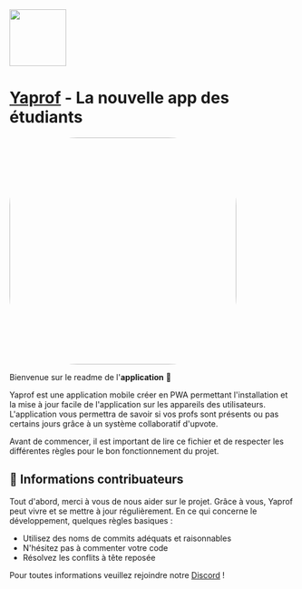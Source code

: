 <img align="center" width="100" height="100" src="https://yaprof.fr/favicon.ico">

# [Yaprof](https://yaprof.fr) - La nouvelle app des étudiants

<kbd><a href="https://yaprof.fr"><img height="400" src="https://github.com/Yaprof/.github/blob/1ffcf1abc76c0a61b2a582c3cb221260376ff8c9/Yaprof%20-%20La%20nouvelle%20app%20des%20%C3%A9tudiants.png" style="border-radius:30%"><a/></kbd>

Bienvenue sur le readme de l'**application** 🎉<br>

Yaprof est une application mobile créer en PWA permettant l'installation et la mise à jour facile de l'application sur les appareils des utilisateurs.
L'application vous permettra de savoir si vos profs sont présents ou pas certains jours grâce à un système collaboratif d'upvote.

Avant de commencer, il est important de lire ce fichier et de respecter les différentes règles pour le bon fonctionnement du projet.

## 🎈 Informations contribuateurs

Tout d'abord, merci à vous de nous aider sur le projet. Grâce à vous, Yaprof peut vivre et se mettre à jour régulièrement.
En ce qui concerne le développement, quelques règles basiques :
- Utilisez des noms de commits adéquats et raisonnables
- N'hésitez pas à commenter votre code
- Résolvez les conflits à tête reposée

Pour toutes informations veuillez rejoindre notre [Discord](https://discord.gg/yaprof) !
